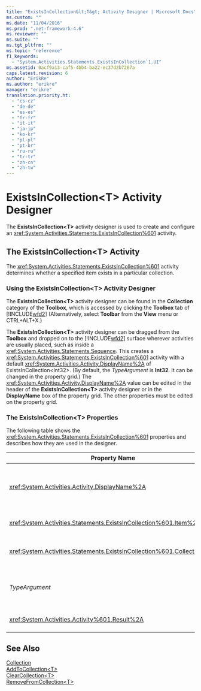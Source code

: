 ```yaml
---
title: "ExistsInCollection&lt;T&gt; Activity Designer | Microsoft Docs"
ms.custom: ""
ms.date: "11/04/2016"
ms.prod: ".net-framework-4.6"
ms.reviewer: ""
ms.suite: ""
ms.tgt_pltfrm: ""
ms.topic: "reference"
f1_keywords: 
  - "System.Activities.Statements.ExistsInCollection`1.UI"
ms.assetid: 0acf9a13-caf5-4bb4-ba22-ec37d2b7267a
caps.latest.revision: 6
author: "ErikRe"
ms.author: "erikre"
manager: "erikre"
translation.priority.ht: 
  - "cs-cz"
  - "de-de"
  - "es-es"
  - "fr-fr"
  - "it-it"
  - "ja-jp"
  - "ko-kr"
  - "pl-pl"
  - "pt-br"
  - "ru-ru"
  - "tr-tr"
  - "zh-cn"
  - "zh-tw"
---
```

# ExistsInCollection&lt;T&gt; Activity Designer
The **ExistsInCollection\<T>** activity designer is used to create and configure an <xref:System.Activities.Statements.ExistsInCollection%601> activity.  
  
## The ExistsInCollection<T\> Activity  
 The <xref:System.Activities.Statements.ExistsInCollection%601> activity determines whether a specified item exists in a particular collection.  
  
### Using the ExistsInCollection\<T> Activity Designer  
 The **ExistsInCollection\<T>** activity designer can be found in the **Collection** category of the **Toolbox**, which is accessed by clicking the **Toolbox** tab of [!INCLUDE[wfd2](../workflow-designer/includes/wfd2_md.md)] (Alternatively, select **Toolbar** from the **View** menu or CTRL+ALT+X.)  
  
 The **ExistsInCollection\<T>** activity designer can be dragged from the **Toolbox** and dropped on to the [!INCLUDE[wfd2](../workflow-designer/includes/wfd2_md.md)] surface wherever activities are usually placed, such as inside a <xref:System.Activities.Statements.Sequence>. This creates a <xref:System.Activities.Statements.ExistsInCollection%601> activity with a default <xref:System.Activities.Activity.DisplayName%2A> of ExistsInCollection<Int32\>. (By default, the *TypeArgument* is **Int32**. It can be changed in the property grid.)  The <xref:System.Activities.Activity.DisplayName%2A> value can be edited in the header of the **ExistsInCollection<T\>** activity designer or in the **DisplayName** box of the property grid. The other properties must be edited on the property grid.  
  
### The ExistsInCollection<T\> Properties  
 The following table shows the <xref:System.Activities.Statements.ExistsInCollection%601> properties and describes how they are used in the designer.  
  
|Property Name|Required|Usage|  
|-------------------|--------------|-----------|  
|<xref:System.Activities.Activity.DisplayName%2A>|False|The friendly name of the <xref:System.Activities.Statements.ExistsInCollection%601> activity. The default is ExistsInCollection<Int32\>. Although the <xref:System.Activities.Activity.DisplayName%2A> value is not strictly required, it is a best practice to use one.|  
|<xref:System.Activities.Statements.ExistsInCollection%601.Item%2A>|True|The item to add to the Collection\<T>. This item is of type *T* is of type *TypeArgument*. To specify the item, type a Visual Basic expression in the property grid.|  
|<xref:System.Activities.Statements.ExistsInCollection%601.Collection%2A>|True|The collection to which the item should be added. This collection is of type **ICollection<TypeArgument\>.** To specify the collection, type a Visual Basic expression in the property grid.|  
|*TypeArgument*|True|The type T of the items contained in the <xref:System.Collections.Generic.ICollection%601>. By default, this *TypeArgument* type is set to **Int32**. To change the type, change the value of the *TypeArgument* in the combo box in the property grid.|  
|<xref:System.Activities.Activity%601.Result%2A>|False|A value that indicates whether the specified item exists in the collection. To specify a variable to bind to the result, type a Visual Basic variable in the property grid.|  
  
## See Also  
 [Collection](../workflow-designer/collection-activity-designers.md)   
 [AddToCollection\<T>](../workflow-designer/addtocollection-t-activity-designer.md)   
 [ClearCollection\<T>](../workflow-designer/clearcollection-t-activity-designer.md)   
 [RemoveFromCollection\<T>](../workflow-designer/removefromcollection-t-activity-designer.md)